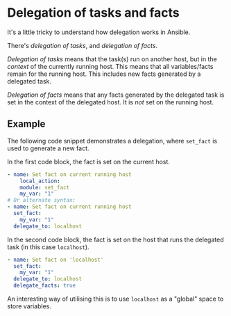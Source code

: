# Delegation of tasks and facts

It's a little tricky to understand how delegation works in Ansible.

There's _delegation of tasks_, and _delegation of facts_.

_Delegation of tasks_ means that the task(s) run on another host, but in the _context_ of the currently running host. This means that all variables/facts remain for the running host. This includes new facts generated by a delegated task.

_Delegation of facts_ means that any facts generated by the delegated task is set in the context of the delegated host. It is _not_ set on the running host.

## Example

The following code snippet demonstrates a delegation, where `set_fact` is used to generate a new fact.

In the first code block, the fact is set on the current host.

```yaml
- name: Set fact on current running host
    local_action:
    module: set_fact
    my_var: "1"
# Or alternate syntax:
- name: Set fact on current running host
  set_fact:
    my_var: "1"
  delegate_to: localhost
```

In the second code block, the fact is set on the host that runs the delegated task (in this case `localhost`).

```yaml
- name: Set fact on 'localhost'
  set_fact:
    my_var: "1"
  delegate_to: localhost
  delegate_facts: true
```

An interesting way of utilising this is to use `localhost` as a "global" space to store variables.
